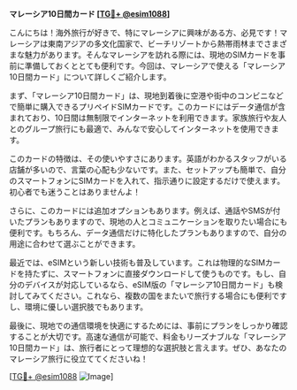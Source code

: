 **マレーシア10日間カード [[TG💪+ @esim1088](https://t.me/s/esim1088)]**

こんにちは！海外旅行が好きで、特にマレーシアに興味がある方、必見です！マレーシアは東南アジアの多文化国家で、ビーチリゾートから熱帯雨林までさまざまな魅力があります。そんなマレーシアを訪れる際には、現地のSIMカードを事前に準備しておくととても便利です。今回は、マレーシアで使える「マレーシア10日間カード」について詳しくご紹介します。

まず、「マレーシア10日間カード」は、現地到着後に空港や街中のコンビニなどで簡単に購入できるプリペイドSIMカードです。このカードにはデータ通信が含まれており、10日間は無制限でインターネットを利用できます。家族旅行や友人とのグループ旅行にも最適で、みんなで安心してインターネットを使用できます。

このカードの特徴は、その使いやすさにあります。英語がわかるスタッフがいる店舗が多いので、言葉の心配も少ないです。また、セットアップも簡単で、自分のスマートフォンにSIMカードを入れて、指示通りに設定するだけで使えます。初心者でも迷うことはありませんよ！

さらに、このカードには追加オプションもあります。例えば、通話やSMSが付いたプランもありますので、現地の人とコミュニケーションを取りたい場合にも便利です。もちろん、データ通信だけに特化したプランもありますので、自分の用途に合わせて選ぶことができます。

最近では、eSIMという新しい技術も普及しています。これは物理的なSIMカードを持たずに、スマートフォンに直接ダウンロードして使うものです。もし、自分のデバイスが対応しているなら、eSIM版の「マレーシア10日間カード」も検討してみてください。これなら、複数の国をまたいで旅行する場合にも便利ですし、環境に優しい選択肢でもあります。

最後に、現地での通信環境を快適にするためには、事前にプランをしっかり確認することが大切です。高速な通信が可能で、料金もリーズナブルな「マレーシア10日間カード」は、旅行者にとって理想的な選択肢と言えます。ぜひ、あなたのマレーシア旅行に役立ててくださいね！

[[TG💪+ @esim1088](https://t.me/s/esim1088) ![Image](https://i.postimg.cc/Y0z9fWf4/image.png)]